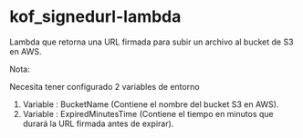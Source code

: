 # kof_signedurl-lambda

Lambda que retorna una URL firmada para subir un archivo al bucket de S3 en AWS.

Nota:  

Necesita tener configurado 2 variables de entorno

1. Variable : BucketName (Contiene el nombre del bucket S3 en AWS).
2. Variable : ExpiredMinutesTime (Contiene el tiempo en minutos que durará la URL firmada antes de expirar).
